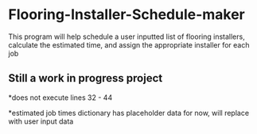 # Flooring-Installer-Schedule-maker
This program will help schedule a user inputted list of flooring installers, calculate the estimated time, and assign the appropriate installer for each job
 
Still a work in progress project
---------------------------------

*does not execute lines 32 - 44

*estimated job times dictionary has placeholder data for now, will replace with user input data
